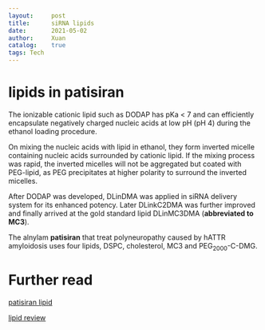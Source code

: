 ```yaml
---
layout:     post
title:      siRNA lipids
date:       2021-05-02
author:     Xuan
catalog:    true
tags: Tech
---
```


# lipids in patisiran

The ionizable cationic lipid such as DODAP has pKa < 7 and can efficiently encapsulate negatively charged nucleic acids at low pH (pH 4) during the ethanol loading procedure.

On mixing the nucleic acids with lipid in ethanol, they form inverted micelle containing nucleic acids surrounded by cationic lipid. If the mixing process was rapid, the inverted micelles will not be aggregated but coated with PEG-lipid, as PEG precipitates at higher polarity to surround the inverted micelles.

After DODAP was developed, DLinDMA was applied in siRNA delivery system for its enhanced potency. Later DLinkC2DMA was further improved and finally arrived at the gold standard lipid DLinMC3DMA (**abbreviated to MC3**).

The alnylam **patisiran** that treat polyneuropathy caused by hATTR amyloidosis uses four lipids, DSPC, cholesterol, MC3 and PEG<sub>2000</sub>-C-DMG.


# Further read
[patisiran lipid](https://doi.org/DOI:10.1002/jcph.1553)

[lipid review](http://dx.doi.org/10.1016/j.ymthe.2017.03.013)
